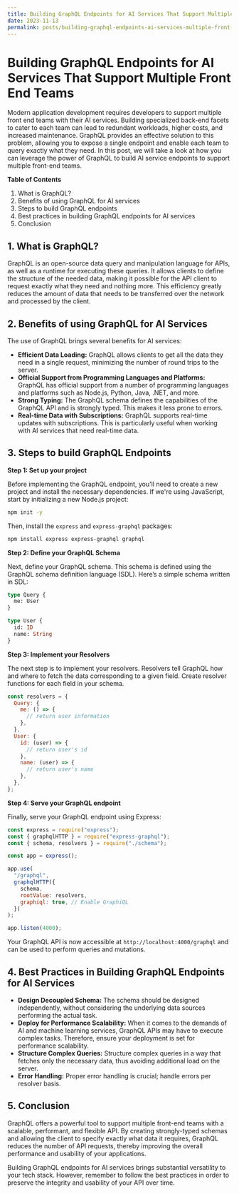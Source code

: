 ```yaml
---
title: Building GraphQL Endpoints for AI Services That Support Multiple Front End Teams
date: 2023-11-13
permalink: posts/building-graphql-endpoints-ai-services-multiple-front-end-teams
---
```


# Building GraphQL Endpoints for AI Services That Support Multiple Front End Teams

Modern application development requires developers to support multiple front end teams with their AI services. Building specialized back-end facets to cater to each team can lead to redundant workloads, higher costs, and increased maintenance. GraphQL provides an effective solution to this problem, allowing you to expose a single endpoint and enable each team to query exactly what they need. In this post, we will take a look at how you can leverage the power of GraphQL to build AI service endpoints to support multiple front-end teams.

**Table of Contents**

1. What is GraphQL?
2. Benefits of using GraphQL for AI services
3. Steps to build GraphQL endpoints
4. Best practices in building GraphQL endpoints for AI services
5. Conclusion

## 1. What is GraphQL?

GraphQL is an open-source data query and manipulation language for APIs, as well as a runtime for executing these queries. It allows clients to define the structure of the needed data, making it possible for the API client to request exactly what they need and nothing more. This efficiency greatly reduces the amount of data that needs to be transferred over the network and processed by the client.

## 2. Benefits of using GraphQL for AI Services

The use of GraphQL brings several benefits for AI services:

- **Efficient Data Loading:** GraphQL allows clients to get all the data they need in a single request, minimizing the number of round trips to the server.
- **Official Support from Programming Languages and Platforms:** GraphQL has official support from a number of programming languages and platforms such as Node.js, Python, Java, .NET, and more.
- **Strong Typing:** The GraphQL schema defines the capabilities of the GraphQL API and is strongly typed. This makes it less prone to errors.
- **Real-time Data with Subscriptions:** GraphQL supports real-time updates with subscriptions. This is particularly useful when working with AI services that need real-time data.

## 3. Steps to build GraphQL Endpoints

**Step 1: Set up your project**

Before implementing the GraphQL endpoint, you'll need to create a new project and install the necessary dependencies. If we're using JavaScript, start by initializing a new Node.js project:

```bash
npm init -y
```

Then, install the `express` and `express-graphql` packages:

```bash
npm install express express-graphql graphql
```

**Step 2: Define your GraphQL Schema**

Next, define your GraphQL schema. This schema is defined using the GraphQL schema definition language (SDL). Here’s a simple schema written in SDL:

```graphql
type Query {
  me: User
}

type User {
  id: ID
  name: String
}
```

**Step 3: Implement your Resolvers**

The next step is to implement your resolvers. Resolvers tell GraphQL how and where to fetch the data corresponding to a given field. Create resolver functions for each field in your schema.

```js
const resolvers = {
  Query: {
    me: () => {
      // return user information
    },
  },
  User: {
    id: (user) => {
      // return user's id
    },
    name: (user) => {
      // return user's name
    },
  },
};
```

**Step 4: Serve your GraphQL endpoint**

Finally, serve your GraphQL endpoint using Express:

```js
const express = require("express");
const { graphqlHTTP } = require("express-graphql");
const { schema, resolvers } = require("./schema");

const app = express();

app.use(
  "/graphql",
  graphqlHTTP({
    schema,
    rootValue: resolvers,
    graphiql: true, // Enable GraphiQL
  })
);

app.listen(4000);
```

Your GraphQL API is now accessible at `http://localhost:4000/graphql` and can be used to perform queries and mutations.

## 4. Best Practices in Building GraphQL Endpoints for AI Services

- **Design Decoupled Schema:** The schema should be designed independently, without considering the underlying data sources performing the actual task.
- **Deploy for Performance Scalability:** When it comes to the demands of AI and machine learning services, GraphQL APIs may have to execute complex tasks. Therefore, ensure your deployment is set for performance scalability.
- **Structure Complex Queries:** Structure complex queries in a way that fetches only the necessary data, thus avoiding additional load on the server.
- **Error Handling:** Proper error handling is crucial; handle errors per resolver basis.

## 5. Conclusion

GraphQL offers a powerful tool to support multiple front-end teams with a scalable, performant, and flexible API. By creating strongly-typed schemas and allowing the client to specify exactly what data it requires, GraphQL reduces the number of API requests, thereby improving the overall performance and usability of your applications.

Building GraphQL endpoints for AI services brings substantial versatility to your tech stack. However, remember to follow the best practices in order to preserve the integrity and usability of your API over time.
